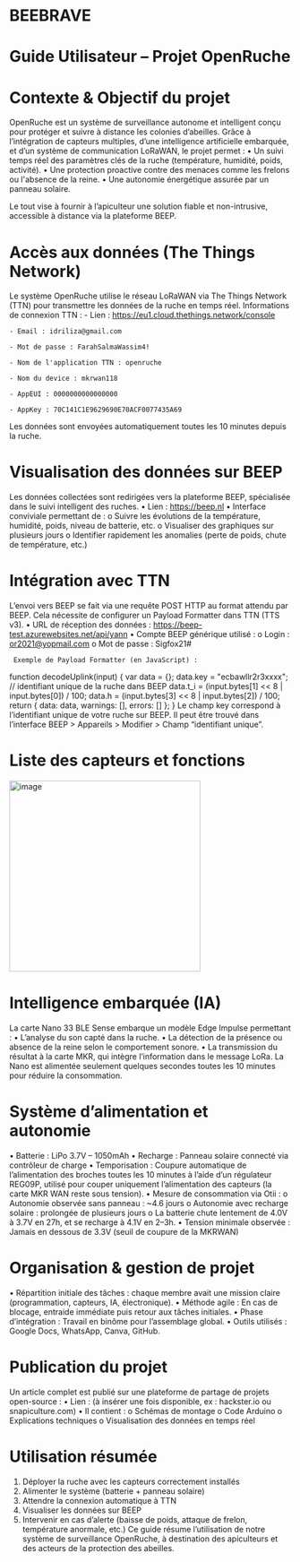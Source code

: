 # BEEBRAVE
# Guide Utilisateur – Projet OpenRuche 
# Contexte & Objectif du projet 

OpenRuche est un système de surveillance autonome et intelligent conçu pour protéger et 
suivre à distance les colonies d’abeilles. Grâce à l’intégration de capteurs multiples, d’une 
intelligence artificielle embarquée, et d’un système de communication LoRaWAN, le projet 
permet : 
        • Un suivi temps réel des paramètres clés de la ruche (température, humidité, poids, 
          activité). 
        • Une protection proactive contre des menaces comme les frelons ou l'absence de la 
          reine. 
        • Une autonomie énergétique assurée par un panneau solaire. 
        
Le tout vise à fournir à l’apiculteur une solution fiable et non-intrusive, accessible à distance via 
la plateforme BEEP.

# Accès aux données (The Things Network) 

Le système OpenRuche utilise le réseau LoRaWAN via The Things Network (TTN) pour 
transmettre les données de la ruche en temps réel. 
Informations de connexion TTN : 
    - Lien : https://eu1.cloud.thethings.network/console 
    
    - Email : idriliza@gmail.com 
    
    - Mot de passe : FarahSalmaWassim4! 
    
    - Nom de l'application TTN : openruche 
    
    - Nom du device : mkrwan118 
    
    - AppEUI : 0000000000000000 
    
    - AppKey : 70C141C1E9629690E70ACF0077435A69 
    
Les données sont envoyées automatiquement toutes les 10 minutes depuis la ruche.
#
# Visualisation des données sur BEEP 
Les données collectées sont redirigées vers la plateforme BEEP, spécialisée dans le suivi 
intelligent des ruches. 
  • Lien : https://beep.nl 
  • Interface conviviale permettant de :
      o Suivre les évolutions de la température, humidité, poids, niveau de batterie, 
        etc. 
      o Visualiser des graphiques sur plusieurs jours 
      o Identifier rapidement les anomalies (perte de poids, chute de température, etc.) 
      
# Intégration avec TTN 

L’envoi vers BEEP se fait via une requête POST HTTP au format attendu par BEEP. Cela nécessite 
de configurer un Payload Formatter dans TTN (TTS v3). 
  • URL de réception des données : https://beep-test.azurewebsites.net/api/yann 
  • Compte BEEP générique utilisé : 
      o Login : or2021@yopmail.com 
      o Mot de passe : Sigfox21# 

     Exemple de Payload Formatter (en JavaScript) : 
function decodeUplink(input) { 
    var data = {}; 
    data.key = "ecbawllr2r3xxxx"; // identifiant unique de la ruche dans BEEP 
    data.t_i = (input.bytes[1] << 8 | input.bytes[0]) / 100; 
    data.h = (input.bytes[3] << 8 | input.bytes[2]) / 100; 
    return { 
    data: data, 
    warnings: [], 
    errors: [] 
  }; 
} 
Le champ key correspond à l’identifiant unique de votre ruche sur BEEP. Il peut être trouvé dans 
l’interface BEEP > Appareils > Modifier > Champ “identifiant unique”.

# Liste des capteurs et fonctions 
<img width="341" alt="image" src="https://github.com/user-attachments/assets/d982bb36-8214-4005-a6b8-b2c8bd5b2950" />

# Intelligence embarquée (IA) 
La carte Nano 33 BLE Sense embarque un modèle Edge Impulse permettant : 
  • L’analyse du son capté dans la ruche. 
  • La détection de la présence ou absence de la reine selon le comportement sonore. 
  • La transmission du résultat à la carte MKR, qui intègre l’information dans le message 
    LoRa. 
La Nano est alimentée seulement quelques secondes toutes les 10 minutes pour réduire la 
consommation. 

# Système d’alimentation et autonomie 
  • Batterie : LiPo 3.7V – 1050mAh 
  • Recharge : Panneau solaire connecté via contrôleur de charge 
  • Temporisation : Coupure automatique de l’alimentation des broches toutes les 10 minutes à l’aide d’un régulateur REG09P, utilisé pour couper uniquement l’alimentation 
    des capteurs (la carte MKR WAN reste sous tension). 
  • Mesure de consommation via Otii : 
      o Autonomie observée sans panneau : ~4.6 jours 
      o Autonomie avec recharge solaire : prolongée de plusieurs jours 
      o La batterie chute lentement de 4.0V à 3.7V en 27h, et se recharge à 4.1V en 2–3h. 
  • Tension minimale observée : Jamais en dessous de 3.3V (seuil de coupure de la 
  MKRWAN)
  
# Organisation & gestion de projet 
  • Répartition initiale des tâches : chaque membre avait une mission claire 
    (programmation, capteurs, IA, électronique). 
  • Méthode agile : En cas de blocage, entraide immédiate puis retour aux tâches initiales. 
  • Phase d’intégration : Travail en binôme pour l’assemblage global. 
  • Outils utilisés : Google Docs, WhatsApp, Canva, GitHub.

# Publication du projet 
Un article complet est publié sur une plateforme de partage de projets open-source : 
  • Lien : (à insérer une fois disponible, ex : hackster.io ou snapiculture.com) 
  • Il contient : 
      o Schémas de montage 
      o Code Arduino 
      o Explications techniques 
      o Visualisation des données en temps réel 
# Utilisation résumée 
  1. Déployer la ruche avec les capteurs correctement installés 
  2. Alimenter le système (batterie + panneau solaire) 
  3. Attendre la connexion automatique à TTN 
  4. Visualiser les données sur BEEP 
  5. Intervenir en cas d’alerte (baisse de poids, attaque de frelon, température anormale, 
    etc.) 
Ce guide résume l’utilisation de notre système de surveillance OpenRuche, à destination 
des apiculteurs et des acteurs de la protection des abeilles.
